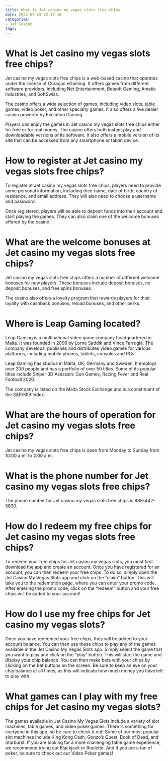 ```yaml
---
title: What is Jet casino my vegas slots free chips
date: 2022-09-23 22:17:10
categories:
- Jet Casino
tags:
---
```



#  What is Jet casino my vegas slots free chips?

Jet casino my vegas slots free chips is a web-based casino that operates under the license of Curaçao eGaming. It offers games from different software providers, including Net Entertainment, Betsoft Gaming, Amatic Industries, and SoftSwiss.

The casino offers a wide selection of games, including video slots, table games, video poker, and other specialty games. It also offers a live dealer casino powered by Evolution Gaming.

Players can enjoy the games in Jet casino my vegas slots free chips either for free or for real money. The casino offers both instant play and downloadable versions of its software. It also offers a mobile version of its site that can be accessed from any smartphone or tablet device.

# How to register at Jet casino my vegas slots free chips?

To register at Jet casino my vegas slots free chips, players need to provide some personal information, including their name, date of birth, country of residence, and email address. They will also need to choose a username and password.

Once registered, players will be able to deposit funds into their account and start playing the games. They can also claim one of the welcome bonuses offered by the casino.

# What are the welcome bonuses at Jet casino my vegas slots free chips?

Jet casino my vegas slots free chips offers a number of different welcome bonuses for new players. These bonuses include deposit bonuses, no deposit bonuses, and free spins bonuses.

The casino also offers a loyalty program that rewards players for their loyalty with cashback bonuses, reload bonuses, and other perks.

#  Where is Leap Gaming located?

Leap Gaming is a multinational video game company headquartered in Malta. It was founded in 2006 by Lorne Saddik and Vince Farrugia. The company develops, publishes and distributes video games for various platforms, including mobile phones, tablets, consoles and PCs.

Leap Gaming has studios in Malta, UK, Germany and Sweden. It employs over 200 people and has a portfolio of over 50 titles. Some of its popular titles include Sniper 3D Assassin: Gun Games, Racing Fever and Real Football 2020.

The company is listed on the Malta Stock Exchange and is a constituent of the S&P/MIB Index.

#  What are the hours of operation for Jet casino my vegas slots free chips?

Jet casino my vegas slots free chips is open from Monday to Sunday from 10:00 a.m. to 2:00 a.m.

#  What is the phone number for Jet casino my vegas slots free chips?

The phone number for Jet casino my vegas slots free chips is 888-442-5830.

#  How do I redeem my free chips for Jet casino my vegas slots free chips?

To redeem your free chips for Jet casino my vegas slots, you must first download the app and create an account. Once you have registered for an account, you can then redeem your free chips. To do so, simply open the Jet Casino My Vegas Slots app and click on the “claim” button. This will take you to the redemption page, where you can enter your promo code. After entering the promo code, click on the “redeem” button and your free chips will be added to your account!

# How do I use my free chips for Jet casino my vegas slots?

Once you have redeemed your free chips, they will be added to your account balance. You can then use these chips to play any of the games available in the Jet Casino My Vegas Slots app. Simply select the game that you want to play and click on the “play” button. This will start the game and display your chip balance. You can then make bets with your chips by clicking on the bet buttons on the screen. Be sure to keep an eye on your chip balance at all times, as this will indicate how much money you have left to play with.

# What games can I play with my free chips for Jet casino my vegas slots?

The games available in Jet Casino My Vegas Slots include a variety of slot machines, table games, and video poker games. There is something for everyone in this app, so be sure to check it out! Some of our most popular slot machines include King Kong Cash, Gonzo’s Quest, Book of Dead, and Starburst. If you are looking for a more challenging table game experience, we recommend trying out Blackjack or Roulette. And if you are a fan of poker, be sure to check out our Video Poker games!